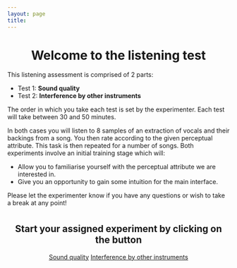 ```yaml
---
layout: page
title:
---
```


<h1 style="text-align: center;">Welcome to the listening test</h1>

This listening assessment is comprised of 2 parts:

* Test 1: **Sound quality**
* Test 2: **Interference by other instruments**

The order in which you take each test is set by the experimenter.
Each test will take between 30 and 50 minutes.

In both cases you will listen to 8 samples of an extraction of vocals and their
backings from a song. You then rate according to the given perceptual attribute.
This task is then repeated for a number of songs.
Both experiments involve an initial training stage which will:

- Allow you to familiarise yourself with the perceptual attribute we are
  interested in.
- Give you an opportunity to gain some intuition for the main interface.

Please let the experimenter know if you have any questions or wish to take a
break at any point!

<div style="text-align: center;">

  <h2 style="margin-top: 1cm;">Start your assigned experiment by clicking on the button</h2>

  <a href="{{ site.url }}/familiarisation_quality" id="btn-quality" data-inline="true"
          class="ui-btn ui-btn-inline ui-shadow ui-corner-all ui-icon-carat-r ui-btn-icon-right"
          style="min-width: 350px;">Sound quality</a>
  <a href="{{ site.url }}/familiarisation_interferer" id="btn-interferer" data-inline="true"
          class=" ui-btn ui-btn-inline ui-shadow ui-corner-all ui-icon-carat-r ui-btn-icon-right"
          style="min-width: 350px;">Interference by other instruments</a>

</div>
